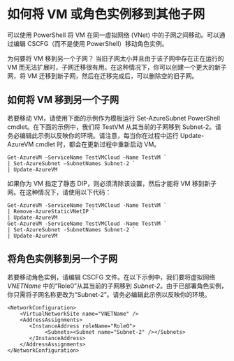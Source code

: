 <properties 
   pageTitle="如何将 VM 或角色实例移到其他子网"
   description="了解如何将 VM 和角色实例移到其他子网"
   services="virtual-network"
   documentationCenter="na"
   authors="telmosampaio"
   manager="carolz"
   editor="tysonn"/>
<tags 
   ms.service="virtual-network"
   ms.date="09/04/2015"
   wacn.date="10/17/2015"/>

# 如何将 VM 或角色实例移到其他子网

可以使用 PowerShell 将 VM 在同一虚拟网络 (VNet) 中的子网之间移动。可以通过编辑 CSCFG（而不是使用 PowerShell）移动角色实例。

为何要将 VM 移到另一个子网？ 当旧子网太小并且由于该子网中存在正在运行的 VM 而无法扩展时，子网迁移很有用。在这种情况下，你可以创建一个更大的新子网，将 VM 迁移到新子网，然后在迁移完成后，可以删除空的旧子网。

## 如何将 VM 移到另一个子网

若要移动 VM，请使用下面的示例作为模板运行 Set-AzureSubnet PowerShell cmdlet。在下面的示例中，我们将 TestVM 从其当前的子网移到 Subnet-2。请务必编辑此示例以反映你的环境。请注意，每当你在过程中运行 Update-AzureVM cmdlet 时，都会在更新过程中重新启动 VM。

	Get-AzureVM –ServiceName TestVMCloud –Name TestVM `
	| Set-AzureSubnet –SubnetNames Subnet-2 `
	| Update-AzureVM

如果你为 VM 指定了静态 DIP，则必须清除该设置，然后才能将 VM 移到新子网。在这种情况下，请使用以下代码：

	Get-AzureVM -ServiceName TestVMCloud -Name TestVM `
	| Remove-AzureStaticVNetIP `
	| Update-AzureVM
	Get-AzureVM -ServiceName TestVMCloud -Name TestVM `
	| Set-AzureSubnet -SubnetNames Subnet-2 `
	| Update-AzureVM

## 将角色实例移到另一个子网

若要移动角色实例，请编辑 CSCFG 文件。在以下示例中，我们要将虚拟网络 *VNETName* 中的“Role0”从其当前的子网移到 *Subnet-2*。由于已部署角色实例，你只需将子网名称更改为“Subnet-2”。请务必编辑此示例以反映你的环境。

	<NetworkConfiguration>
	    <VirtualNetworkSite name="VNETName" />
	    <AddressAssignments>
	       <InstanceAddress roleName="Role0">
	            <Subnets><Subnet name="Subnet-2" /></Subnets>
	       </InstanceAddress>
	    </AddressAssignments>
	</NetworkConfiguration> 

<!---HONumber=74-->